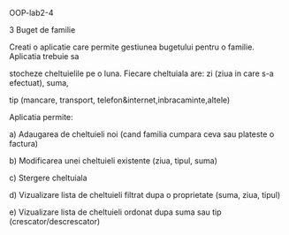 OOP-lab2-4

3 Buget de familie



Creati o aplicatie care permite gestiunea bugetului pentru o familie. Aplicatia trebuie sa 

stocheze cheltuielile pe o luna. Fiecare cheltuiala are: zi (ziua in care s-a efectuat), suma,

tip (mancare, transport, telefon&internet,inbracaminte,altele)

Aplicatia permite:

a) Adaugarea de cheltuieli noi (cand familia cumpara ceva sau plateste o factura)

b) Modificarea unei cheltuieli existente (ziua, tipul, suma)

c) Stergere cheltuiala

d) Vizualizare lista de cheltuieli filtrat dupa o proprietate (suma, ziua, tipul)

e) Vizualizare lista de cheltuieli ordonat dupa suma sau tip (crescator/descrescator)
